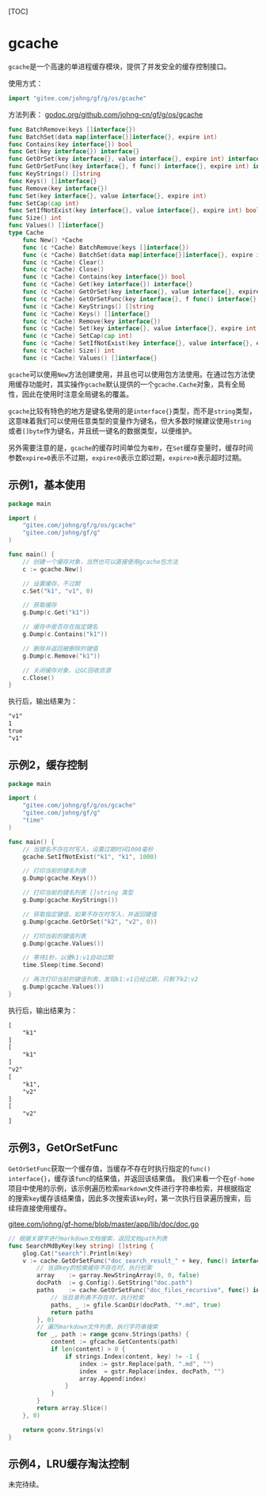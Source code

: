 [TOC]


# gcache

`gcache`是一个高速的单进程缓存模块，提供了并发安全的缓存控制接口。

使用方式：
```go
import "gitee.com/johng/gf/g/os/gcache"
```

方法列表： [godoc.org/github.com/johng-cn/gf/g/os/gcache](https://godoc.org/github.com/johng-cn/gf/g/os/gcache)
```go
func BatchRemove(keys []interface{})
func BatchSet(data map[interface{}]interface{}, expire int)
func Contains(key interface{}) bool
func Get(key interface{}) interface{}
func GetOrSet(key interface{}, value interface{}, expire int) interface{}
func GetOrSetFunc(key interface{}, f func() interface{}, expire int) interface{}
func KeyStrings() []string
func Keys() []interface{}
func Remove(key interface{})
func Set(key interface{}, value interface{}, expire int)
func SetCap(cap int)
func SetIfNotExist(key interface{}, value interface{}, expire int) bool
func Size() int
func Values() []interface{}
type Cache
    func New() *Cache
    func (c *Cache) BatchRemove(keys []interface{})
    func (c *Cache) BatchSet(data map[interface{}]interface{}, expire int)
    func (c *Cache) Clear()
    func (c *Cache) Close()
    func (c *Cache) Contains(key interface{}) bool
    func (c *Cache) Get(key interface{}) interface{}
    func (c *Cache) GetOrSet(key interface{}, value interface{}, expire int) interface{}
    func (c *Cache) GetOrSetFunc(key interface{}, f func() interface{}, expire int) interface{}
    func (c *Cache) KeyStrings() []string
    func (c *Cache) Keys() []interface{}
    func (c *Cache) Remove(key interface{})
    func (c *Cache) Set(key interface{}, value interface{}, expire int)
    func (c *Cache) SetCap(cap int)
    func (c *Cache) SetIfNotExist(key interface{}, value interface{}, expire int) bool
    func (c *Cache) Size() int
    func (c *Cache) Values() []interface{}
```
`gcache`可以使用`New`方法创建使用，并且也可以使用包方法使用。在通过包方法使用缓存功能时，其实操作`gcache`默认提供的一个`gcache.Cache`对象，具有全局性，因此在使用时注意全局键名的覆盖。

`gcache`比较有特色的地方是键名使用的是`interface{}`类型，而不是`string`类型，这意味着我们可以使用任意类型的变量作为键名，但大多数时候建议使用`string`或者`[]byte`作为键名，并且统一键名的数据类型，以便维护。

另外需要注意的是，`gcache`的缓存时间单位为`毫秒`，在`Set`缓存变量时，缓存时间参数`expire=0`表示不过期，`expire<0`表示立即过期，`expire>0`表示超时过期。

## 示例1，基本使用

```go
package main

import (
    "gitee.com/johng/gf/g/os/gcache"
    "gitee.com/johng/gf/g"
)

func main() {
    // 创建一个缓存对象，当然也可以直接使用gcache包方法
    c := gcache.New()

    // 设置缓存，不过期
    c.Set("k1", "v1", 0)

    // 获取缓存
    g.Dump(c.Get("k1"))

    // 缓存中是否存在指定键名
    g.Dump(c.Contains("k1"))

    // 删除并返回被删除的键值
    g.Dump(c.Remove("k1"))

    // 关闭缓存对象，让GC回收资源
    c.Close()
}
```

执行后，输出结果为：

```html
"v1"
1
true
"v1"
```


## 示例2，缓存控制

```go
package main

import (
    "gitee.com/johng/gf/g/os/gcache"
    "gitee.com/johng/gf/g"
    "time"
)

func main() {
    // 当键名不存在时写入，设置过期时间1000毫秒
    gcache.SetIfNotExist("k1", "k1", 1000)

    // 打印当前的键名列表
    g.Dump(gcache.Keys())

    // 打印当前的键名列表 []string 类型
    g.Dump(gcache.KeyStrings())

    // 获取指定键值，如果不存在时写入，并返回键值
    g.Dump(gcache.GetOrSet("k2", "v2", 0))

    // 打印当前的键值列表
    g.Dump(gcache.Values())

    // 等待1秒，以便k1:v1自动过期
    time.Sleep(time.Second)

    // 再次打印当前的键值列表，发现k1:v1已经过期，只剩下k2:v2
    g.Dump(gcache.Values())
}
```

执行后，输出结果为：

```html
[
	"k1"
]
[
	"k1"
]
"v2"
[
	"k1",
	"v2"
]
[
	"v2"
]
```

## 示例3，GetOrSetFunc

`GetOrSetFunc`获取一个缓存值，当缓存不存在时执行指定的`func() interface{}`，缓存该`func`的结果值，并返回该结果值。
我们来看一个在`gf-home`项目中使用的示例，该示例遍历检索`markdown`文件进行字符串检索，并根据指定的搜索`key`缓存该结果值，因此多次搜索该`key`时，第一次执行目录遍历搜索，后续将直接使用缓存。

[gitee.com/johng/gf-home/blob/master/app/lib/doc/doc.go](https://gitee.com/johng/gf-home/blob/master/app/lib/doc/doc.go)

```go
// 根据关键字进行markdown文档搜索，返回文档path列表
func SearchMdByKey(key string) []string {
    glog.Cat("search").Println(key)
    v := cache.GetOrSetFunc("doc_search_result_" + key, func() interface{} {
        // 当该key的检索缓存不存在时，执行检索
        array    := garray.NewStringArray(0, 0, false)
        docPath  := g.Config().GetString("doc.path")
        paths    := cache.GetOrSetFunc("doc_files_recursive", func() interface{} {
            // 当目录列表不存在时，执行检索
            paths, _ := gfile.ScanDir(docPath, "*.md", true)
            return paths
        }, 0)
        // 遍历markdown文件列表，执行字符串搜索
        for _, path := range gconv.Strings(paths) {
            content := gfcache.GetContents(path)
            if len(content) > 0 {
                if strings.Index(content, key) != -1 {
                    index := gstr.Replace(path, ".md", "")
                    index  = gstr.Replace(index, docPath, "")
                    array.Append(index)
                }
            }
        }
        return array.Slice()
    }, 0)

    return gconv.Strings(v)
}
```

## 示例4，LRU缓存淘汰控制

未完待续。